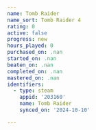 ```yaml
---
name: Tomb Raider
name_sort: Tomb Raider 4
rating: 0
active: false
progress: new
hours_played: 0
purchased_on: .nan
started_on: .nan
beaten_on: .nan
completed_on: .nan
mastered_on: .nan
identifiers:
  - type: steam
    appid: '203160'
    name: Tomb Raider
    synced_on: '2024-10-10'

---
```

